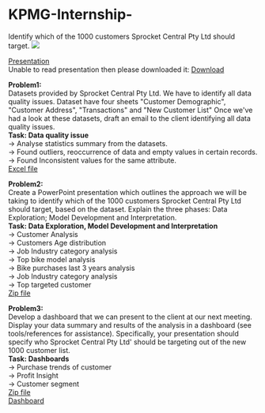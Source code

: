 # KPMG-Internship-
Identify which of the 1000 customers Sprocket Central Pty Ltd should target.
![](https://cdn-assets.theforage.com/icons/KPMG-inside-sherpa-thumb.jpg)

[Presentation](https://github.com/khushiyadav2022/KPMG-Internship-/blob/0b2db53886a121e68ed83ec1c079bc4afd6c0037/KPMG%20Internship.pdf)<br>
Unable to read presentation then please downloaded it:
[Download](https://github.com/khushiyadav2022/KPMG-Internship-/blob/02575ffb27826275d5eedd195400bda527759918/KPMG%20Internship.pptx)

**Problem1:**<br>
Datasets provided by Sprocket Central Pty Ltd. We have to identify all data quality issues. Dataset have four sheets "Customer Demographic", "Customer Address", "Transactions" and "New Customer List" Once we've had a look at these datasets, draft an email to the client identifying all data quality issues.<br>
**Task: Data quality issue**<br>
-> Analyse statistics summary from the datasets.<br>
-> Found outliers, reoccurrence of data and empty values in certain records.<br>
-> Found Inconsistent values for the same attribute.<br>
[Excel file](https://github.com/khushiyadav2022/KPMG-Internship-/blob/0b2db53886a121e68ed83ec1c079bc4afd6c0037/KPMG_module1%20solution.xlsx)

**Problem2:**<br>
Create a PowerPoint presentation which outlines the approach we will be taking to identify which of the 1000 customers Sprocket Central Pty Ltd should target, based on the dataset. Explain the three phases:  Data Exploration; Model Development and Interpretation.<br>
**Task: Data Exploration, Model Development and Interpretation**<br>
-> Customer Analysis<br>
-> Customers Age distribution<br>
-> Job Industry category analysis<br>
-> Top bike model analysis<br>
-> Bike purchases last 3 years analysis<br>
-> Job Industry category analysis<br>
-> Top targeted customer<br>
[Zip file](https://github.com/khushiyadav2022/KPMG-Internship-/blob/0b2db53886a121e68ed83ec1c079bc4afd6c0037/KPMG_module2%20solution.zip)<br>

**Problem3:**<br>
Develop a dashboard that we can present to the client at our next meeting. Display your data summary and results of the analysis in a dashboard (see tools/references for assistance). Specifically, your presentation should specify who Sprocket Central Pty Ltd' should be targeting out of the new 1000 customer list.<br>
**Task: Dashboards**<br>
-> Purchase trends of customer<br>
-> Profit Insight<br>
-> Customer segment<br>
[Zip file](https://github.com/khushiyadav2022/KPMG-Internship-/blob/0b2db53886a121e68ed83ec1c079bc4afd6c0037/KPMG_module2%20solution.zip)<br>
[Dashboard](https://github.com/khushiyadav2022/KPMG-Internship-/blob/f014f72934f591c9e3b0fdf8253fe854fb0a78fb/KPMG%20Internship%20Dashboard.twbx)




